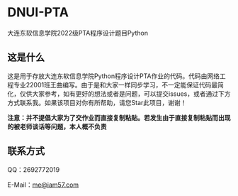 # DNUI-PTA

大连东软信息学院2022级PTA程序设计题目Python

## 这是什么

这是用于存放大连东软信息学院Python程序设计PTA作业的代码。代码由网络工程专业22001班王曲编写。由于是和大家一样同步学习，不一定能保证代码最简化，仅供大家参考，如有更好的想法或者是问题，可以提交issues，或者通过下方方式联系我。如果该项目对你有所帮助，请您Star此项目，谢谢！

**注意：并不提倡大家为了交作业而直接复制粘贴。若发生由于直接复制粘贴而出现的被老师谈话等问题，本人概不负责**

## 联系方式

QQ：2692772019

E-Mail：me@iam57.com

